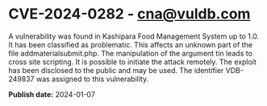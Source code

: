 # CVE-2024-0282 - cna@vuldb.com

A vulnerability was found in Kashipara Food Management System up to 1.0. It has been classified as problematic. This affects an unknown part of the file addmaterialsubmit.php. The manipulation of the argument tin leads to cross site scripting. It is possible to initiate the attack remotely. The exploit has been disclosed to the public and may be used. The identifier VDB-249837 was assigned to this vulnerability.

**Publish date:** 2024-01-07
